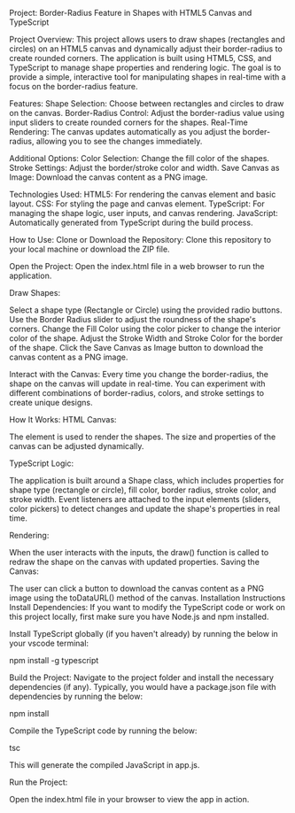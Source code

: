 Project:
Border-Radius Feature in Shapes with HTML5 Canvas and TypeScript


Project Overview:
This project allows users to draw shapes (rectangles and circles) on an HTML5 canvas and dynamically adjust their border-radius to create rounded corners. The application is built using HTML5, CSS, and TypeScript to manage shape properties and rendering logic. The goal is to provide a simple, interactive tool for manipulating shapes in real-time with a focus on the border-radius feature.

Features:
Shape Selection: Choose between rectangles and circles to draw on the canvas.
Border-Radius Control: Adjust the border-radius value using input sliders to create rounded corners for the shapes.
Real-Time Rendering: The canvas updates automatically as you adjust the border-radius, allowing you to see the changes immediately.

Additional Options:
Color Selection: Change the fill color of the shapes.
Stroke Settings: Adjust the border/stroke color and width.
Save Canvas as Image: Download the canvas content as a PNG image.

Technologies Used:
HTML5: For rendering the canvas element and basic layout.
CSS: For styling the page and canvas element.
TypeScript: For managing the shape logic, user inputs, and canvas rendering.
JavaScript: Automatically generated from TypeScript during the build process.

How to Use:
Clone or Download the Repository: Clone this repository to your local machine or download the ZIP file.

Open the Project: Open the index.html file in a web browser to run the application.

Draw Shapes:

Select a shape type (Rectangle or Circle) using the provided radio buttons.
Use the Border Radius slider to adjust the roundness of the shape's corners.
Change the Fill Color using the color picker to change the interior color of the shape.
Adjust the Stroke Width and Stroke Color for the border of the shape.
Click the Save Canvas as Image button to download the canvas content as a PNG image.

Interact with the Canvas:
Every time you change the border-radius, the shape on the canvas will update in real-time.
You can experiment with different combinations of border-radius, colors, and stroke settings to create unique designs.

             
How It Works:
HTML Canvas:

The <canvas> element is used to render the shapes.
The size and properties of the canvas can be adjusted dynamically.

TypeScript Logic:

The application is built around a Shape class, which includes properties for shape type (rectangle or circle), fill color, border radius, stroke color, and stroke width.
Event listeners are attached to the input elements (sliders, color pickers) to detect changes and update the shape's properties in real time.

Rendering:

When the user interacts with the inputs, the draw() function is called to redraw the shape on the canvas with updated properties.
Saving the Canvas:

The user can click a button to download the canvas content as a PNG image using the toDataURL() method of the canvas.
Installation Instructions
Install Dependencies: If you want to modify the TypeScript code or work on this project locally, first make sure you have Node.js and npm installed.

Install TypeScript globally (if you haven't already) by running the below in your vscode terminal:

npm install -g typescript

Build the Project:
Navigate to the project folder and install the necessary dependencies (if any). Typically, you would have a package.json file with dependencies by running the below:

npm install

Compile the TypeScript code by running the below:

tsc

This will generate the compiled JavaScript in app.js.

Run the Project:

Open the index.html file in your browser to view the app in action.
